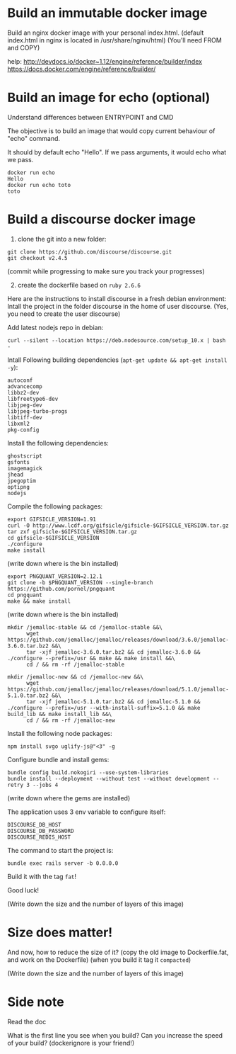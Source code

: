 # Build an immutable docker image

Build an nginx docker image with your personal index.html.
(default index.html in nginx is located in /usr/share/nginx/html)
(You'll need FROM and COPY)

help:
http://devdocs.io/docker~1.12/engine/reference/builder/index
https://docs.docker.com/engine/reference/builder/

# Build an image for echo (optional)

Understand differences between ENTRYPOINT and CMD

The objective is to build an image that would copy current behaviour of "echo" command.

It should by default echo "Hello".
If we pass arguments, it would echo what we pass.

```
docker run echo
Hello
docker run echo toto
toto
```

# Build a discourse docker image

1. clone the git into a new folder:

```
git clone https://github.com/discourse/discourse.git
git checkout v2.4.5
```

(commit while progressing to make sure you track your progresses)

2. create the dockerfile based on `ruby 2.6.6`

Here are the instructions to install discourse in a fresh debian environment:
Intall the project in the folder discourse in the home of user discourse.
(Yes, you need to create the user discourse)

Add latest nodejs repo in debian:

```
curl --silent --location https://deb.nodesource.com/setup_10.x | bash -
```

Intall Following building dependencies (`apt-get update && apt-get install -y`):
```
autoconf
advancecomp
libbz2-dev
libfreetype6-dev
libjpeg-dev
libjpeg-turbo-progs
libtiff-dev
libxml2
pkg-config
```

Install the following dependencies:

```
ghostscript
gsfonts
imagemagick
jhead
jpegoptim
optipng
nodejs
```

Compile the following packages:
```
export GIFSICLE_VERSION=1.91
curl -O http://www.lcdf.org/gifsicle/gifsicle-$GIFSICLE_VERSION.tar.gz
tar zxf gifsicle-$GIFSICLE_VERSION.tar.gz
cd gifsicle-$GIFSICLE_VERSION
./configure
make install
```
(write down where is the bin installed)


```
export PNGQUANT_VERSION=2.12.1
git clone -b $PNGQUANT_VERSION --single-branch https://github.com/pornel/pngquant
cd pngquant
make && make install
```
(write down where is the bin installed)

```
mkdir /jemalloc-stable && cd /jemalloc-stable &&\
      wget https://github.com/jemalloc/jemalloc/releases/download/3.6.0/jemalloc-3.6.0.tar.bz2 &&\
      tar -xjf jemalloc-3.6.0.tar.bz2 && cd jemalloc-3.6.0 && ./configure --prefix=/usr && make && make install &&\
      cd / && rm -rf /jemalloc-stable
```

```
mkdir /jemalloc-new && cd /jemalloc-new &&\
      wget https://github.com/jemalloc/jemalloc/releases/download/5.1.0/jemalloc-5.1.0.tar.bz2 &&\
      tar -xjf jemalloc-5.1.0.tar.bz2 && cd jemalloc-5.1.0 && ./configure --prefix=/usr --with-install-suffix=5.1.0 && make build_lib && make install_lib &&\
      cd / && rm -rf /jemalloc-new
``` 

Install the following node packages:
```
npm install svgo uglify-js@"<3" -g
```

Configure bundle and install gems:
```
bundle config build.nokogiri --use-system-libraries
bundle install --deployment --without test --without development --retry 3 --jobs 4
```
(write down where the gems are installed)

The application uses 3 env variable to configure itself:
```
DISCOURSE_DB_HOST
DISCOURSE_DB_PASSWORD
DISCOURSE_REDIS_HOST
```

The command to start the project is:
```
bundle exec rails server -b 0.0.0.0
```

Build it with the tag `fat`!

Good luck!

(Write down the size and the number of layers of this image)

# Size does matter!

And now, how to reduce the size of it?
(copy the old image to Dockerfile.fat, and work on the Dockerfile)
(when you build it tag it `compacted`)

(Write down the size and the number of layers of this image)

# Side note

Read the doc

What is the first line you see when you build?
Can you increase the speed of your build?
(dockerignore is your friend!)
